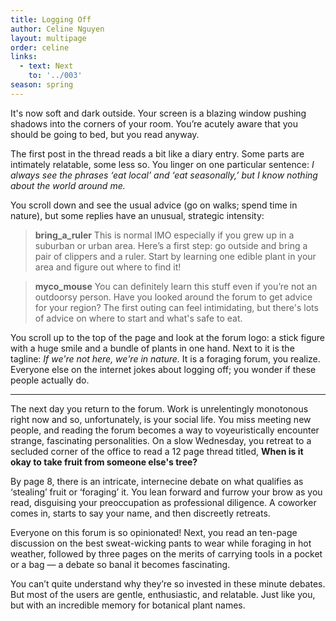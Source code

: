 ```yaml
---
title: Logging Off
author: Celine Nguyen
layout: multipage
order: celine
links:
  - text: Next
    to: '../003'
season: spring
---
```


It's now soft and dark outside. Your screen is a blazing window pushing shadows into the corners of your room. You’re acutely aware that you should be going to bed, but you read anyway.

The first post in the thread reads a bit like a diary entry. Some parts are intimately relatable, some less so. You linger on one particular sentence: *I always see the phrases ‘eat local’ and ‘eat seasonally,’ but I know nothing about the world around me.*

You scroll down and see the usual advice (go on walks; spend time in nature), but some replies have an unusual, strategic intensity:

> **bring_a_ruler** This is normal IMO especially if you grew up in a suburban or urban area. Here’s a first step: go outside and bring a pair of clippers and a ruler. Start by learning one edible plant in your area and figure out where to find it!

> **myco_mouse** You can definitely learn this stuff even if you’re not an outdoorsy person. Have you looked around the forum to get advice for your region? The first outing can feel intimidating, but there's lots of advice on where to start and what's safe to eat.

You scroll up to the top of the page and look at the forum logo: a stick figure with a huge smile and a bundle of plants in one hand. Next to it is the tagline: *If we're not here, we're in nature.* It is a foraging forum, you realize. Everyone else on the internet jokes about logging off; you wonder if these people actually do.

---

The next day you return to the forum. Work is unrelentingly monotonous right now and so, unfortunately, is your social life. You miss meeting new people, and reading the forum becomes a way to voyeuristically encounter strange, fascinating personalities. On a slow Wednesday, you retreat to a secluded corner of the office to read a 12 page thread titled, **When is it okay to take fruit from someone else's tree?**

By page 8, there is an intricate, internecine debate on what qualifies as ‘stealing’ fruit or ‘foraging’ it. You lean forward and furrow your brow as you read, disguising your preoccupation as professional diligence. A coworker comes in, starts to say your name, and then discreetly retreats.

Everyone on this forum is so opinionated! Next, you read an ten-page discussion on the best sweat-wicking pants to wear while foraging in hot weather, followed by three pages on the merits of carrying tools in a pocket or a bag — a debate so banal it becomes fascinating.

You can’t quite understand why they’re so invested in these minute debates. But most of the users are gentle, enthusiastic, and relatable. Just like you, but with an incredible memory for botanical plant names.
